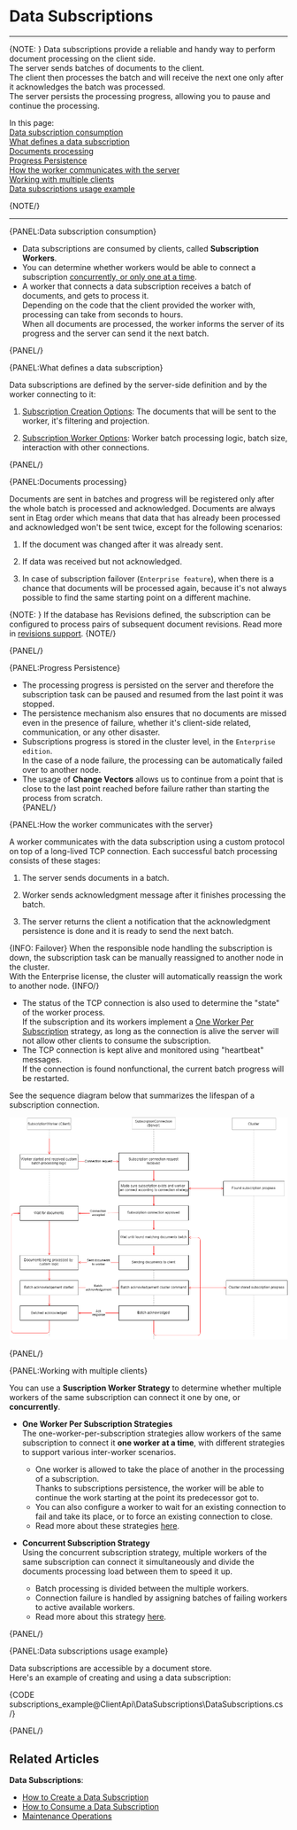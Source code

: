 ﻿# Data Subscriptions

---

{NOTE: }
Data subscriptions provide a reliable and handy way to perform document processing on the client side.  
The server sends batches of documents to the client.  
The client then processes the batch and will receive the next one only after it acknowledges the batch was processed.  
The server persists the processing progress, allowing you to pause and continue the processing.  

In this page:  
[Data subscription consumption](../../client-api/data-subscriptions/what-are-data-subscriptions#data-subscription-consumption)  
[What defines a data subscription](../../client-api/data-subscriptions/what-are-data-subscriptions#what-defines-a-data-subscription)  
[Documents processing](../../client-api/data-subscriptions/what-are-data-subscriptions#documents-processing)  
[Progress Persistence](../../client-api/data-subscriptions/what-are-data-subscriptions#progress-persistence)  
[How the worker communicates with the server](../../client-api/data-subscriptions/what-are-data-subscriptions#how-the-worker-communicates-with-the-server)  
[Working with multiple clients](../../client-api/data-subscriptions/what-are-data-subscriptions#working-with-multiple-clients)  
[Data subscriptions usage example](../../client-api/data-subscriptions/what-are-data-subscriptions#data-subscriptions-usage-example)  


{NOTE/}

---

{PANEL:Data subscription consumption}

* Data subscriptions are consumed by clients, called **Subscription Workers**.  
* You can determine whether workers would be able to connect a subscription 
  [concurrently, or only one at a time](../../client-api/data-subscriptions/consumption/how-to-consume-data-subscription#worker-interplay).  
* A worker that connects a data subscription receives a batch of documents, and gets to process it.  
  Depending on the code that the client provided the worker with, processing can take from seconds to hours.  
  When all documents are processed, the worker informs the server of its progress and the server can send it the next batch.  

{PANEL/}

{PANEL:What defines a data subscription}

Data subscriptions are defined by the server-side definition and by the worker connecting to it:

1. [Subscription Creation Options](../../client-api/data-subscriptions/creation/api-overview#subscriptioncreationoptions): The documents that will be sent to the worker, it's filtering and projection.

2. [Subscription Worker Options](../../client-api/data-subscriptions/consumption/api-overview#subscriptionworkeroptions): Worker batch processing logic, batch size, interaction with other connections.

{PANEL/}

{PANEL:Documents processing}

Documents are sent in batches and progress will be registered only after the whole batch is processed and acknowledged. 
Documents are always sent in Etag order which means that data that has already been processed and acknowledged won't be sent twice, except for the following scenarios:

1. If the document was changed after it was already sent.

2. If data was received but not acknowledged.

3. In case of subscription failover (`Enterprise feature`), when there is a chance that documents will be processed again, because it's not always possible to find the same starting point on a different machine.

{NOTE: }
If the database has Revisions defined, the subscription can be configured to process pairs of subsequent document revisions. Read more in [revisions support](../../client-api/data-subscriptions/advanced-topics/subscription-with-revisioning).
{NOTE/}

{PANEL/}

{PANEL:Progress Persistence}

* The processing progress is persisted on the server and therefore the subscription 
  task can be paused and resumed from the last point it was stopped.  
* The persistence mechanism also ensures that no documents are missed even in the 
  presence of failure, whether it's client-side related, communication, or any other disaster.  
* Subscriptions progress is stored in the cluster level, in the `Enterprise edition`.  
  In the case of a node failure, the processing can be automatically failed over to another node.  
* The usage of **Change Vectors** allows us to continue from a point that is close to 
  the last point reached before failure rather than starting the process from scratch.  
{PANEL/}

{PANEL:How the worker communicates with the server}

A worker communicates with the data subscription using a custom protocol on top of a long-lived TCP connection. Each successful batch processing consists of these stages:

1. The server sends documents in a batch.

2. Worker sends acknowledgment message after it finishes processing the batch.

3. The server returns the client a notification that the acknowledgment persistence is done and it is ready to send the next batch.

{INFO: Failover}
When the responsible node handling the subscription is down, the subscription task can be manually reassigned to another node in the cluster.  
With the Enterprise license, the cluster will automatically reassign the work to another node.
{INFO/}

* The status of the TCP connection is also used to determine the "state" of the worker process.  
  If the subscription and its workers implement a 
  [One Worker Per Subscription](../../client-api/data-subscriptions/consumption/how-to-consume-data-subscription#worker-interplay) 
  strategy, as long as the connection is alive the server will not allow 
  other clients to consume the subscription. 
* The TCP connection is kept alive and monitored using "heartbeat" messages.  
  If the connection is found nonfunctional, the current batch progress will be restarted.

See the sequence diagram below that summarizes the lifespan of a subscription connection.

![Subscription document processing](images/SubscriptionsDocumentProcessing.png)

{PANEL/}

{PANEL:Working with multiple clients}

You can use a **Suscription Worker Strategy** to determine whether multiple 
workers of the same subscription can connect it one by one, or **concurrently**.  

* **One Worker Per Subscription Strategies**  
  The one-worker-per-subscription strategies allow workers of the same subscription 
  to connect it **one worker at a time**, with different strategies to support various 
  inter-worker scenarios.  
   * One worker is allowed to take the place of another in the processing of a subscription.  
     Thanks to subscriptions persistence, the worker will be able to continue the work 
     starting at the point its predecessor got to.  
   * You can also configure a worker to wait for an existing connection to fail and take 
     its place, or to force an existing connection to close.  
   * Read more about these strategies [here](../../client-api/data-subscriptions/consumption/how-to-consume-data-subscription#one-worker-per-subscription-strategies).  

* **Concurrent Subscription Strategy**  
  Using the concurrent subscription strategy, multiple workers of the same subscription can 
  connect it simultaneously and divide the documents processing load between them to speed it up.  
   * Batch processing is divided between the multiple workers.  
   * Connection failure is handled by assigning batches of failing workers to 
     active available workers.  
   * Read more about this strategy [here](../../client-api/data-subscriptions/concurrent-subscriptions).  

{PANEL/}

{PANEL:Data subscriptions usage example}

Data subscriptions are accessible by a document store.  
Here's an example of creating and using a data subscription:

{CODE subscriptions_example@ClientApi\DataSubscriptions\DataSubscriptions.cs /}

{PANEL/}

## Related Articles

**Data Subscriptions**:

- [How to Create a Data Subscription](../../client-api/data-subscriptions/creation/how-to-create-data-subscription)
- [How to Consume a Data Subscription](../../client-api/data-subscriptions/consumption/how-to-consume-data-subscription)
- [Maintenance Operations](../../client-api/data-subscriptions/advanced-topics/maintenance-operations)
